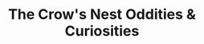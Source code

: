 ---
title: "The Crow's Nest Oddities & Curiosities"
url: /santa-fe/the-crows-nest-oddities-and-curiosities/
shop: interior decoration
---